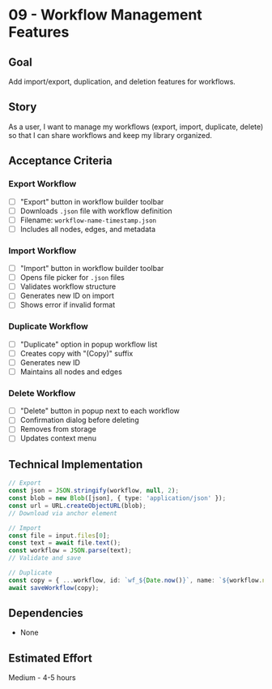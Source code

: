 # 09 - Workflow Management Features

## Goal
Add import/export, duplication, and deletion features for workflows.

## Story
As a user, I want to manage my workflows (export, import, duplicate, delete) so that I can share workflows and keep my library organized.

## Acceptance Criteria

### Export Workflow
- [ ] "Export" button in workflow builder toolbar
- [ ] Downloads `.json` file with workflow definition
- [ ] Filename: `workflow-name-timestamp.json`
- [ ] Includes all nodes, edges, and metadata

### Import Workflow
- [ ] "Import" button in workflow builder toolbar
- [ ] Opens file picker for `.json` files
- [ ] Validates workflow structure
- [ ] Generates new ID on import
- [ ] Shows error if invalid format

### Duplicate Workflow
- [ ] "Duplicate" option in popup workflow list
- [ ] Creates copy with "(Copy)" suffix
- [ ] Generates new ID
- [ ] Maintains all nodes and edges

### Delete Workflow
- [ ] "Delete" button in popup next to each workflow
- [ ] Confirmation dialog before deleting
- [ ] Removes from storage
- [ ] Updates context menu

## Technical Implementation
```typescript
// Export
const json = JSON.stringify(workflow, null, 2);
const blob = new Blob([json], { type: 'application/json' });
const url = URL.createObjectURL(blob);
// Download via anchor element

// Import
const file = input.files[0];
const text = await file.text();
const workflow = JSON.parse(text);
// Validate and save

// Duplicate
const copy = { ...workflow, id: `wf_${Date.now()}`, name: `${workflow.name} (Copy)` };
await saveWorkflow(copy);
```

## Dependencies
- None

## Estimated Effort
Medium - 4-5 hours

